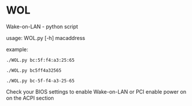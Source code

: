 WOL
===

Wake-on-LAN - python script


usage: WOL.py [-h] macaddress

example:

<code>./WOL.py bc:5f:f4:a3:25:65</code>


<code>./WOL.py bc5ff4a32565</code>


<code>./WOL.py bc-5f-f4-a3-25-65</code>


Check your BIOS settings to enable Wake-on-LAN or PCI enable power on on the ACPI section
